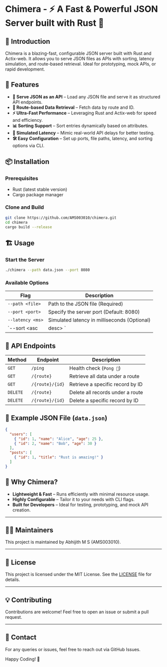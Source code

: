 # Chimera - ⚡ A Fast & Powerful JSON Server built with Rust 🦀

## 🔱 Introduction
Chimera is a blazing-fast, configurable JSON server built with Rust and Actix-web. It allows you to serve JSON files as APIs with sorting, latency simulation, and route-based retrieval. Ideal for prototyping, mock APIs, or rapid development.

## 🚀 Features
- **📂 Serve JSON as an API** – Load any JSON file and serve it as structured API endpoints.
- **📌 Route-based Data Retrieval** – Fetch data by route and ID.
- **⚡ Ultra-Fast Performance** – Leveraging Rust and Actix-web for speed and efficiency.
- **📊 Sorting Support** – Sort entries dynamically based on attributes.
- **🐌 Simulated Latency** – Mimic real-world API delays for better testing.
- **🛠️ Easy Configuration** – Set up ports, file paths, latency, and sorting options via CLI.

## 📦 Installation

### Prerequisites
- Rust (latest stable version)
- Cargo package manager

### Clone and Build
```sh
git clone https://github.com/AMS003010/chimera.git
cd chimera
cargo build --release
```

## 🏗️ Usage

### Start the Server
```sh
./chimera --path data.json --port 8080
```

### Available Options
| Flag | Description |
|------|-------------|
| `--path <file>` | Path to the JSON file (Required) |
| `--port <port>` | Specify the server port (Default: 8080) |
| `--latency <ms>` | Simulated latency in milliseconds (Optional) |
| `--sort <route> <asc|desc> <attribute>` | Sort route data dynamically |

## 📡 API Endpoints
| Method | Endpoint | Description |
|--------|---------|-------------|
| `GET` | `/ping` | Health check (`Pong 🏓`) |
| `GET` | `/{route}` | Retrieve all data under a route |
| `GET` | `/{route}/{id}` | Retrieve a specific record by ID |
| `DELETE` | `/{route}` | Delete all records under a route |
| `DELETE` | `/{route}/{id}` | Delete a specific record by ID |

## 📜 Example JSON File (`data.json`)
```json
{
  "users": [
    { "id": 1, "name": "Alice", "age": 25 },
    { "id": 2, "name": "Bob", "age": 30 }
  ],
  "posts": [
    { "id": 1, "title": "Rust is amazing!" }
  ]
}
```

## 🌟 Why Chimera?
- **Lightweight & Fast** – Runs efficiently with minimal resource usage.
- **Highly Configurable** – Tailor it to your needs with CLI flags.
- **Built for Developers** – Ideal for testing, prototyping, and mock API creation.

---

## 👨‍💻 Maintainers
This project is maintained by Abhijith M S (AMS003010).

---

## 📜 License
This project is licensed under the MIT License. See the [LICENSE](LICENSE) file for details.

---

## 💡 Contributing
Contributions are welcome! Feel free to open an issue or submit a pull request.

---

## 📩 Contact
For any queries or issues, feel free to reach out via GitHub Issues.

Happy Coding! 🚀

